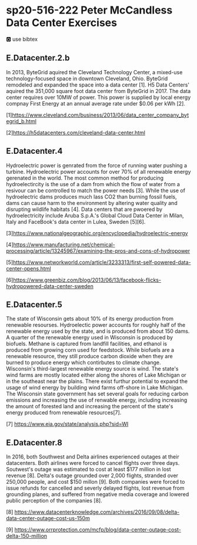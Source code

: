 # sp20-516-222 Peter McCandless Data Center Exercises

:o2: use bibtex 

## E.Datacenter.2.b

In 2013, ByteGrid aquired the Cleveland Technology Center, a mixed-use technology-focused space in downtown Cleveland, Ohio.  ByteGrid remodeled and expanded the space into a data center [1].  H5 Data Centers' aquired the 351,000 square foot data center from ByteGrid in 2017.  The data center requires over 10MW of power.  This power is supplied by local energy compnay First Energy at an annual average rate under $0.06 per kWh [2].

[1]<https://www.cleveland.com/business/2013/06/data_center_company_bytegrid_b.html>

[2]<https://h5datacenters.com/cleveland-data-center.html>

## E.Datacenter.4

Hydroelectric power is genrated from the force of running water pushing a turbine.  Hydroelectric power accounts for over 70% of all renewable energy gerenated in the world.  The most common method for producing hydroelectircity is the use of a dam from which the flow of water from a resivour can be controlled to match the power needs [3].  While the use of hydroelectric dams produces much lass CO2 than burning fossil fuels, dams can cause harm to the environment by altering water quality and disrupting wildlife habitats [4].  Data centers that are pwoered by hydroelectricity include Aruba S.p.A.'s Global Cloud Data Center in Milan, Italy and FaceBook's data center in Lulea, Sweden [5][6].      

[3]<https://www.nationalgeographic.org/encyclopedia/hydroelectric-energy>

[4]<https://www.manufacturing.net/chemical-processing/article/13245967/examining-the-pros-and-cons-of-hydropower>

[5]<https://www.networkworld.com/article/3233313/first-self-powered-data-center-opens.html>

[6]<https://www.greenbiz.com/blog/2013/06/13/facebook-flicks-hydropowered-data-center-sweden>

## E.Datacenter.5

The state of Wisconsin gets about 10% of its energy production from renewable resourses.  Hydroelectic power accounts for roughly half of the renewable energy used by the state, and is produced from about 150 dams. A quarter of the renewable energy used in Wisconsin is produced by biofuels.  Methane is captured from landfill facilities, and ethanol is produced from growing corn used for feedstock.  While biofuels are a renewable resource, they still produce carbon dioxide when they are burned to produce energy which contirbutes to climate change.  Wisconsin's third-largest renewable energy source is wind.  The state's wind farms are mostly located either along the shores of Lake Michigan or in the southeast near the plains.  There exist furthur potential to expand the usage of wind energy by building wind farms off-shore in Lake Michigan.  The Wisconsin state government has set several goals for reducing carbon emissions and increasing the use of renwable energy, including increasing the amount of forested land and increasing the percent of the state's energy produced from renewable resources[7].           

[7] <https://www.eia.gov/state/analysis.php?sid=WI>

## E.Datacenter.8

In 2016, both Southwest and Delta airlines experienced outages at their datacenters.  Both airlines were forced to cancel flights over three days.  Soutwest's outage was estimated to cost at least $177 million in lost revenue [8].  Delta's outage grounded over 2,000 flights, stranded over 250,000 people, and cost $150 millon [9].  Both companies were forced to issue refunds for cancelled and severly delayed flights, lost revenue from grounding planes, and suffered from negative media coverage and lowered public perception of the companies [8].

[8] <https://www.datacenterknowledge.com/archives/2016/09/08/delta-data-center-outage-cost-us-150m>

[9] <https://www.orrprotection.com/mcfp/blog/data-center-outage-cost-delta-150-million>





